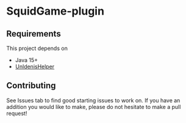 # SquidGame-plugin
## Requirements
This project depends on
- Java 15+
- <a href="">UnldenisHelper</a>
## Contributing
See Issues tab to find good starting issues to work on. If you have an addition you would like to make, please do not hesitate to make a pull request!
